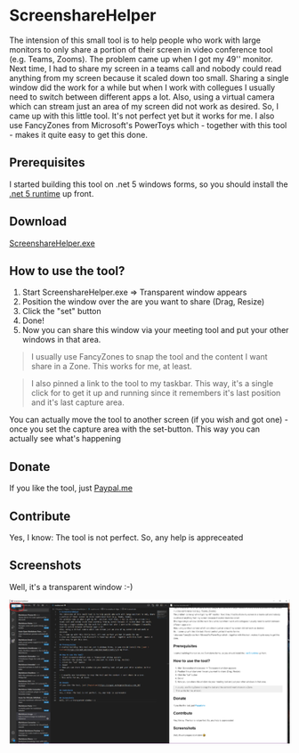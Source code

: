 # ScreenshareHelper
The intension of this small tool is to help people who work with large monitors to only share a portion of their screen in video conference tool (e.g. Teams, Zooms).
The problem came up when I got my 49'' monitor. Next time, I had to share my screen in a teams call and nobody could read anything from my screen because it scaled down too small.
Sharing a single window did the work for a while but when I work with collegues I usually need to switch between different apps a lot.
Also, using a virtual camera which can stream just an area of my screen did not work as desired.
So, I came up with this little tool. It's not perfect yet but it works for me.
I also use FancyZones from Microsoft's PowerToys which - together with this tool - makes it quite easy to get this done.

## Prerequisites
I started building this tool on .net 5 windows forms, so you should install the [.net 5 runtime](https://dotnet.microsoft.com/download/dotnet/5.0) up front.

## Download

[ScreenshareHelper.exe](https://github.com/michiproep/ScreenshareHelper/tree/master/bin)

## How to use the tool?
1. Start ScreenshareHelper.exe => Transparent window appears
2. Position the window over the are you want to share (Drag, Resize)
3. Click the "set" button
4. Done!
5. Now you can share this window via your meeting tool and put your other windows in that area.

> I usually use FancyZones to snap the tool and the content I want share in a Zone.
> This works for me, at least.

>I also pinned a link to the tool to my taskbar. This way, it's a single click for to get it up and running since it remembers it's last position and it's last capture area.

You can actually move the tool to another screen (if you wish and got one) - once you set the capture area with the set-button. This way you can actually see what's happening 

## Donate
If you like the tool, just [Paypal.me](https://paypal.me/mlproe?locale.x=de_DE)

## Contribute
Yes, I know: The tool is not perfect. So, any help is appreceated

## Screenshots
Well, it's a transparent window :-)

![picture 1](doc/images/83c92506bc6e1ba56337b0daabd84b3b98f0cc2f6c8e278105221f8662cce864.png)  
